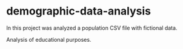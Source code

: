 # demographic-data-analysis

In this project was analyzed a population CSV file with fictional data.

Analysis of educational purposes.
